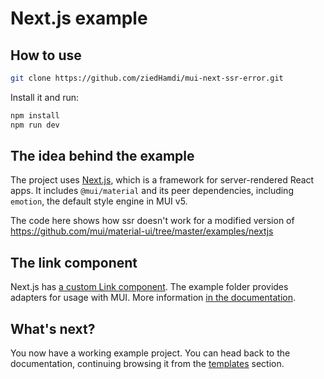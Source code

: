 # Next.js example

## How to use


```sh
git clone https://github.com/ziedHamdi/mui-next-ssr-error.git
```

Install it and run:

```sh
npm install
npm run dev
```

[comment]: <> (or:)

[comment]: <> (<!-- #default-branch-switch -->)

[comment]: <> ([![Edit on StackBlitz]&#40;https://developer.stackblitz.com/img/open_in_stackblitz.svg&#41;]&#40;https://stackblitz.com/github/mui/material-ui/tree/master/examples/nextjs&#41;)

[comment]: <> ([![Edit on CodeSandbox]&#40;https://codesandbox.io/static/img/play-codesandbox.svg&#41;]&#40;https://codesandbox.io/s/github/mui/material-ui/tree/master/examples/nextjs&#41;)

## The idea behind the example

The project uses [Next.js](https://github.com/vercel/next.js), which is a framework for server-rendered React apps.
It includes `@mui/material` and its peer dependencies, including `emotion`, the default style engine in MUI v5.

The code here shows how ssr doesn't work for a modified version of https://github.com/mui/material-ui/tree/master/examples/nextjs
## The link component

Next.js has [a custom Link component](https://nextjs.org/docs/api-reference/next/link).
The example folder provides adapters for usage with MUI.
More information [in the documentation](https://mui.com/guides/routing/#next-js).

## What's next?

<!-- #default-branch-switch -->

You now have a working example project.
You can head back to the documentation, continuing browsing it from the [templates](https://mui.com/getting-started/templates/) section.
